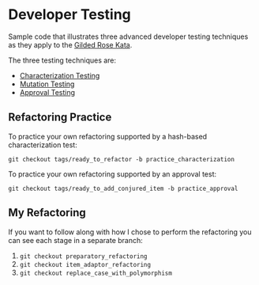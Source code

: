 Developer Testing
=================

Sample code that illustrates three advanced developer testing techniques as they apply to the [Gilded Rose Kata](http://craftsmanship.sv.cmu.edu/exercises/gilded-rose-kata).

The three testing techniques are:
* [Characterization Testing](http://www.artima.com/weblogs/viewpost.jsp?thread=198296)
* [Mutation Testing](http://github.com/mbj/mutant)
* [Approval Testing](http://github.com/kytrinyx/approvals)


Refactoring Practice
--------------------

To practice your own refactoring supported by a hash-based characterization test:

`git checkout tags/ready_to_refactor -b practice_characterization`

To practice your own refactoring supported by an approval test:

`git checkout tags/ready_to_add_conjured_item -b practice_approval`


My Refactoring
--------------

If you want to follow along with how I chose to perform the refactoring you can see each stage in a separate branch:

  1. `git checkout preparatory_refactoring`
  2. `git checkout item_adaptor_refactoring`
  3. `git checkout replace_case_with_polymorphism`
  

